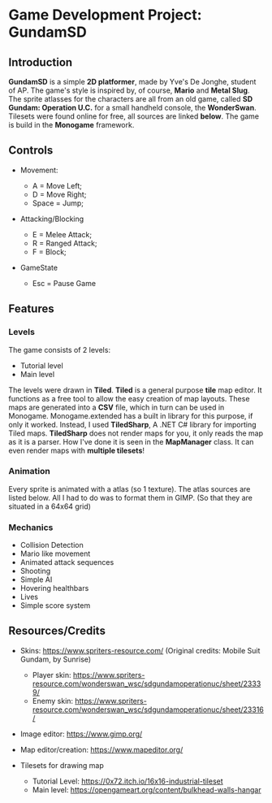 # Game Development Project: GundamSD
## Introduction
**GundamSD** is a simple **2D platformer**, made by Yve's De Jonghe, student of AP.
The game's style is inspired by, of course, **Mario** and **Metal Slug**.
The sprite atlasses for the characters are all from an old game,
called **SD Gundam: Operation U.C.** for a small handheld console, the **WonderSwan**.
Tilesets were found online for free, all sources are linked **below**.
The game is build in the **Monogame** framework.

## Controls
* Movement:
  - A = Move Left;
  - D = Move Right;
  - Space = Jump;
  
* Attacking/Blocking
  - E = Melee Attack;
  - R = Ranged Attack;
  - F = Block;
  
* GameState
  - Esc = Pause Game
  

## Features
### Levels
The game consists of 2 levels:
* Tutorial level
* Main level 

The levels were drawn in **Tiled**. **Tiled** is a general purpose **tile** map editor.
It functions as a free tool to allow the easy creation of map layouts.
These maps are generated into a **CSV** file, which in turn can be used in Monogame.
Monogame.extended has a built in library for this purpose, if only it worked.
Instead, I used **TiledSharp**, A .NET C# library for importing Tiled maps.
**TiledSharp** does not render maps for you, it only reads the map as it is a parser.
How I've done it is seen in the **MapManager** class. It can even render maps with **multiple tilesets**!

### Animation
Every sprite is animated with a atlas (so 1 texture). The atlas sources are listed below.
All I had to do was to format them in GIMP. (So that they are situated in a 64x64 grid)

### Mechanics
* Collision Detection
* Mario like movement
* Animated attack sequences
* Shooting
* Simple AI
* Hovering healthbars
* Lives
* Simple score system

## Resources/Credits
- Skins: https://www.spriters-resource.com/
  (Original credits: Mobile Suit Gundam, by Sunrise)
  - Player skin: https://www.spriters-resource.com/wonderswan_wsc/sdgundamoperationuc/sheet/23339/
  - Enemy skin: https://www.spriters-resource.com/wonderswan_wsc/sdgundamoperationuc/sheet/23316/

- Image editor: https://www.gimp.org/

- Map editor/creation: https://www.mapeditor.org/
- Tilesets for drawing map
  - Tutorial Level: https://0x72.itch.io/16x16-industrial-tileset
  - Main level: https://opengameart.org/content/bulkhead-walls-hangar
